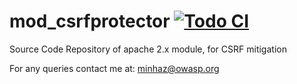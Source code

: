 mod_csrfprotector [![Todo CI](http://www.todofy.org/b/mebjas/mod_csrfprotector)](http://www.todofy.org/r/mebjas/mod_csrfprotector)
=================

Source Code Repository of apache 2.x module, for CSRF mitigation


For any queries contact me at: minhaz@owasp.org
